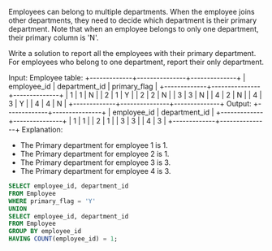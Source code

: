 

Employees can belong to multiple departments. When the employee joins other departments, they need to decide which department is their primary department. Note that when an employee belongs to only one department, their primary column is 'N'.

Write a solution to report all the employees with their primary department. For employees who belong to one department, report their only department.

Input:
Employee table:
+-------------+---------------+--------------+
| employee_id | department_id | primary_flag |
+-------------+---------------+--------------+
| 1 | 1 | N |
| 2 | 1 | Y |
| 2 | 2 | N |
| 3 | 3 | N |
| 4 | 2 | N |
| 4 | 3 | Y |
| 4 | 4 | N |
+-------------+---------------+--------------+
Output:
+-------------+---------------+
| employee_id | department_id |
+-------------+---------------+
| 1 | 1 |
| 2 | 1 |
| 3 | 3 |
| 4 | 3 |
+-------------+---------------+
Explanation:

- The Primary department for employee 1 is 1.
- The Primary department for employee 2 is 1.
- The Primary department for employee 3 is 3.
- The Primary department for employee 4 is 3.


```sql
SELECT employee_id, department_id
FROM Employee
WHERE primary_flag = 'Y'
UNION 
SELECT employee_id, department_id
FROM Employee
GROUP BY employee_id
HAVING COUNT(employee_id) = 1;
```